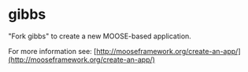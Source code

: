 gibbs
=====

"Fork gibbs" to create a new MOOSE-based application.

For more information see: [http://mooseframework.org/create-an-app/](http://mooseframework.org/create-an-app/)
